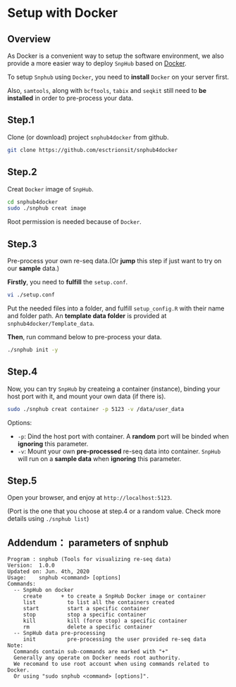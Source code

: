 # Setup with Docker

## Overview

As Docker is a convenient way to setup the software environment, we also provide a more easier way to deploy `SnpHub` based on [Docker](https://www.docker.com/).

To setup `Snphub` using `Docker`, you need to **install** `Docker` on your server first.

Also, `samtools`, along with `bcftools`, `tabix` and `seqkit` still need to **be installed** in order to pre-process your data.

## Step.1

Clone (or download) project `snphub4docker` from github.

```sh
git clone https://github.com/esctrionsit/snphub4docker
```

## Step.2

Creat `Docker` image of `SnpHub`.

```sh
cd snphub4docker
sudo ./snphub creat image
```
Root permission is needed because of `Docker`.

## Step.3

Pre-process your own re-seq data.(Or **jump** this step if just want to try on our **sample** data.)

**Firstly**, you need to **fulfill** the `setup.conf`.
```sh
vi ./setup.conf
```
Put the needed files into a folder, and fulfill `setup_config.R` with their name and folder path.
An **template data folder** is provided at `snphub4docker/Template_data`.

**Then**, run command below to pre-process your data.

```sh
./snphub init -y
```

## Step.4

Now, you can try `SnpHub` by createing a container (instance), binding your host port with it, and mount your own data (if there is).

```sh
sudo ./snphub creat container -p 5123 -v /data/user_data
```

Options:
- `-p`: Dind the host port with container. A **random** port will be binded when **ignoring** this parameter.
- `-v`: Mount your own **pre-processed** re-seq data into container. `SnpHub` will run on a **sample data** when **ignoring** this parameter.

## Step.5

Open your browser, and enjoy at `http://localhost:5123`.

(Port is the one that you choose at step.4 or a random value. Check more details using `./snphub list`)

## Addendum： parameters of snphub

```text
Program : snphub (Tools for visualizing re-seq data)
Version:  1.0.0
Updated on: Jun. 4th, 2020
Usage:    snphub <command> [options]
Commands:
  -- SnpHub on docker
     create      + to create a SnpHub Docker image or container
     list          to list all the containers created
     start         start a specific container
     stop          stop a specific container
     kill          kill (force stop) a specific container
     rm            delete a specific container
  -- SnpHub data pre-processing
     init          pre-processing the user provided re-seq data
Note: 
  Commands contain sub-commands are marked with "+" 
  Generally any operate on Docker needs root authority.
  We recomand to use root account when using commands related to Docker.
  Or using "sudo snphub <command> [options]".
```